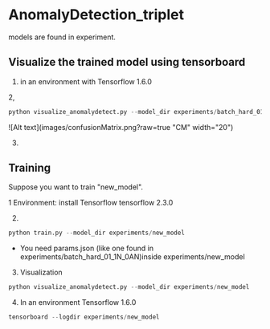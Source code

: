 # AnomalyDetection_triplet


models are found in experiment.


## Visualize the trained model using tensorboard

1. in an environment with Tensorflow 1.6.0 

2, 
```python
python visualize_anomalydetect.py --model_dir experiments/batch_hard_01_1N_0AN

```

![Alt text](images/confusionMatrix.png?raw=true "CM" width="20")

3. 


## Training

Suppose you want to train "new_model".

1 Environment: install Tensorflow tensorflow 2.3.0  

2. 
```python
python train.py --model_dir experiments/new_model
```
* You need params.json (like one found in experiments/batch_hard_01_1N_0AN)inside experiments/new_model


3. Visualization
```python
python visualize_anomalydetect.py --model_dir experiments/new_model

```
4. In an environment Tensorflow 1.6.0 
```python
tensorboard --logdir experiments/new_model
```

